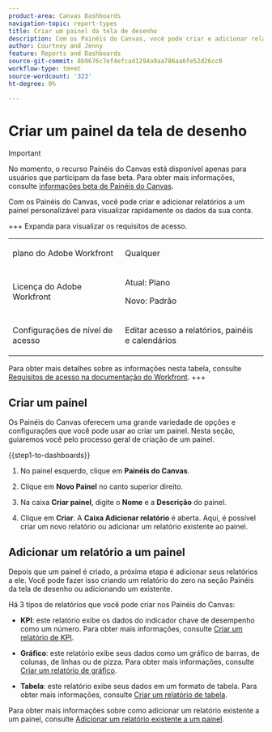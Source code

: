 ```yaml
---
product-area: Canvas Dashboards
navigation-topic: report-types
title: Criar um painel da tela de desenho
description: Com os Painéis do Canvas, você pode criar e adicionar relatórios a um painel personalizável para visualizar rapidamente os dados da sua conta.
author: Courtney and Jenny
feature: Reports and Dashboards
source-git-commit: 8b9676c7ef4efcad1294a9aa786aa6fe52d26cc0
workflow-type: tm+mt
source-wordcount: '323'
ht-degree: 0%

---
```


# Criar um painel da tela de desenho

>[!IMPORTANT]
>
>No momento, o recurso Painéis do Canvas está disponível apenas para usuários que participam da fase beta. Para obter mais informações, consulte [informações beta de Painéis do Canvas](/help/quicksilver/product-announcements/betas/canvas-dashboards-beta/canvas-dashboards-beta-information.md).

Com os Painéis do Canvas, você pode criar e adicionar relatórios a um painel personalizável para visualizar rapidamente os dados da sua conta.

+++ Expanda para visualizar os requisitos de acesso.

<table style="table-layout:auto"> 
<col> 
</col> 
<col> 
</col> 
<tbody> 
<tr> 
   <td role="rowheader"><p>plano do Adobe Workfront</p></td> 
   <td> 
<p>Qualquer </p> 
   </td> 
<tr> 
 <tr> 
   <td role="rowheader"><p>Licença do Adobe Workfront</p></td> 
   <td> 
<p>Atual: Plano </p> 
<p>Novo: Padrão</p> 
   </td> 
   </tr> 
  </tr> 
  <tr> 
   <td role="rowheader"><p>Configurações de nível de acesso</p></td> 
   <td><p>Editar acesso a relatórios, painéis e calendários</p>
  </td> 
  </tr>  
</tbody> 
</table>

Para obter mais detalhes sobre as informações nesta tabela, consulte [Requisitos de acesso na documentação do Workfront](/help/quicksilver/administration-and-setup/add-users/access-levels-and-object-permissions/access-level-requirements-in-documentation.md).
+++

## Criar um painel

Os Painéis do Canvas oferecem uma grande variedade de opções e configurações que você pode usar ao criar um painel. Nesta seção, guiaremos você pelo processo geral de criação de um painel.

{{step1-to-dashboards}}

1. No painel esquerdo, clique em **Painéis do Canvas**.

1. Clique em **Novo Painel** no canto superior direito.

1. Na caixa **Criar painel**, digite o **Nome** e a **Descrição** do painel.

1. Clique em **Criar**. A **Caixa Adicionar relatório** é aberta. Aqui, é possível criar um novo relatório ou adicionar um relatório existente ao painel.

## Adicionar um relatório a um painel

Depois que um painel é criado, a próxima etapa é adicionar seus relatórios a ele. Você pode fazer isso criando um relatório do zero na seção Painéis da tela de desenho ou adicionando um existente.

Há 3 tipos de relatórios que você pode criar nos Painéis do Canvas:

* **KPI**: este relatório exibe os dados do indicador chave de desempenho como um número.
Para obter mais informações, consulte [Criar um relatório de KPI](/help/quicksilver/reports-and-dashboards/canvas-dashboards/add-reports/build-kpi-report.md).

* **Gráfico**: este relatório exibe seus dados como um gráfico de barras, de colunas, de linhas ou de pizza.
Para obter mais informações, consulte [Criar um relatório de gráfico](/help/quicksilver/reports-and-dashboards/canvas-dashboards/add-reports/build-chart-report.md).

* **Tabela**: este relatório exibe seus dados em um formato de tabela.
Para obter mais informações, consulte [Criar um relatório de tabela](/help/quicksilver/reports-and-dashboards/canvas-dashboards/add-reports/build-table-report.md).

Para obter mais informações sobre como adicionar um relatório existente a um painel, consulte [Adicionar um relatório existente a um painel](/help/quicksilver/reports-and-dashboards/canvas-dashboards/add-reports/add-existing-report.md).